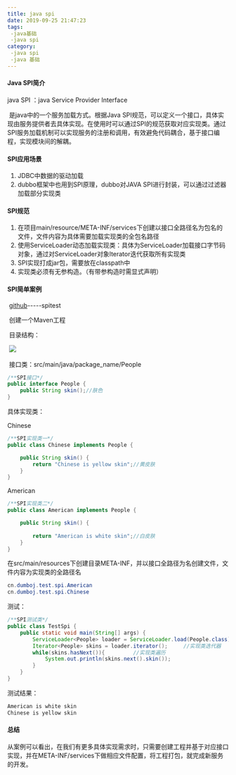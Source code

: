 ```yaml
---
title: java spi
date: 2019-09-25 21:47:23
tags: 
 -java基础
 -java spi
category:
 -java spi
 -java 基础
---
```


#### Java SPI简介

java SPI ：java Service Provider Interface 

​	是java中的一个服务加载方式。根据Java SPI规范，可以定义一个接口，具体实现由服务提供者去具体实现。在使用时可以通过SPI的规范获取对应实现类。通过SPI服务加载机制可以实现服务的注册和调用，有效避免代码耦合，基于接口编程，实现模块间的解耦。

#### SPI应用场景

1. JDBC中数据的驱动加载
2. dubbo框架中也用到SPI原理，dubbo对JAVA SPI进行封装，可以通过过滤器加载部分实现类

#### SPI规范

1. 在项目main/resource/META-INF/services下创建以接口全路径名为包名的文件，文件内容为具体需要加载实现类的全包名路径
2. 使用ServiceLoader动态加载实现类：具体为ServiceLoader加载接口字节码对象，通过对ServiceLoader对象Iterator迭代获取所有实现类
3. SPI实现打成jar包，需要放在classpath中
4. 实现类必须有无参构造。（有带参构造时需显式声明）

#### SPI简单案例

​	[github](https://github.com/DumboJ/demos.git)-----spitest

​	创建一个Maven工程

​	目录结构：

​	![](https://raw.githubusercontent.com/DumboJ/DumboJ.github.io/hexo/source/static/sourcepic/javaspi.png)

​	接口类：src/main/java/package_name/People

```java
/**SPI接口*/
public interface People {
	public String skin();//肤色
}
```

具体实现类：

Chinese

```java
/**SPI实现类一*/
public class Chinese implements People {

	public String skin() {
		return "Chinese is yellow skin";//黄皮肤
	}
}
```

American

```java
/**SPI实现类二*/
public class American implements People {

	public String skin() {
		
		return "American is white skin";//白皮肤
	}
}

```

在src/main/resources下创建目录META-INF，并以接口全路径为名创建文件，文件内容为实现类的全路径名

```java
cn.dumboj.test.spi.American
cn.dumboj.test.spi.Chinese
```

测试：

```java
/**SPI测试类*/
public class TestSpi {
	public static void main(String[] args) {
		ServiceLoader<People> loader = ServiceLoader.load(People.class);
		Iterator<People> skins = loader.iterator();		//实现类迭代器
		while(skins.hasNext()){			//实现类遍历
			System.out.println(skins.next().skin());
		}
	}
}
```

测试结果：

```java
American is white skin
Chinese is yellow skin
```



#### 总结

从案例可以看出，在我们有更多具体实现需求时，只需要创建工程并基于对应接口实现，并在META-INF/services下做相应文件配置，将工程打包，就完成新服务的开发。
